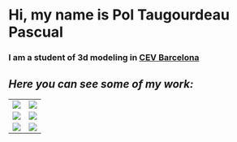 # Hi, my name is Pol Taugourdeau Pascual 

### I am a student of 3d modeling in [CEV Barcelona](https://www.cevbarcelona.com/)

## *Here you can see some of my work:*

<table style="width:100%">
  <tr>
  <td>
	<a href="https://www.artstation.com/poltaugourdeau">
  		<img src="https://cdna.artstation.com/p/assets/images/images/054/470/992/large/pol-taugourdeau-pascual-baseprespectiva.jpg?1664621120">
	</a>
	</td>
  <td>
	<a href="https://www.artstation.com/poltaugourdeau">
  		<img src="https://cdnb.artstation.com/p/assets/images/images/054/586/813/large/pol-taugourdeau-pascual-captura01.jpg?1664889743">
	</a>
	</td>
  </tr>
  <tr>
  <td>
	<a href="https://www.artstation.com/poltaugourdeau">
  		<img src="https://cdna.artstation.com/p/assets/images/images/050/869/972/large/pol-taugourdeau-pascual-captura1-presp.jpg?1655893654">
	</a>
	</td>
	<td>
	<a href="https://www.artstation.com/poltaugourdeau">
  		<img src="https://raw.githubusercontent.com/danigomezcev/danigomezcev/main/games/mirrorverse.png">
	</a>
	</td>
	</td>
    </tr>
    <tr>
    <td>
	<a href="https://www.artstation.com/poltaugourdeau">
  		<img src="https://cdnb.artstation.com/p/assets/images/images/045/045/139/large/pol-taugourdeau-prespective2.jpg?1641808092">
	</a>
	</td>
	<td>
	<a href="https://www.artstation.com/poltaugourdeau">
  		<img src="https://cdna.artstation.com/p/assets/images/images/047/619/582/large/pol-taugourdeau-renderprincipal.jpg?1648032452">
	</a>
  </tr>
</table>
